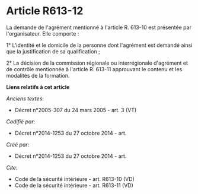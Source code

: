 # Article R613-12

La demande de l'agrément mentionné à l'article R. 613-10 est présentée par l'organisateur. Elle comporte : 

1° L'identité et le domicile de la personne dont l'agrément est demandé ainsi que la justification de sa qualification ; 

2° La décision de la commission régionale ou interrégionale d'agrément et de contrôle mentionnée à l'article R. 613-11
approuvant le contenu et les modalités de la formation.

**Liens relatifs à cet article**

_Anciens textes_:

  - Décret n°2005-307 du 24 mars 2005 - art. 3 (VT)

_Codifié par_:

  - Décret n°2014-1253 du 27 octobre 2014 - art.

_Créé par_:

  - Décret n°2014-1253 du 27 octobre 2014 - art.

_Cite_:

  - Code de la sécurité intérieure - art. R613-10 (VD)
  - Code de la sécurité intérieure - art. R613-11 (VD)
